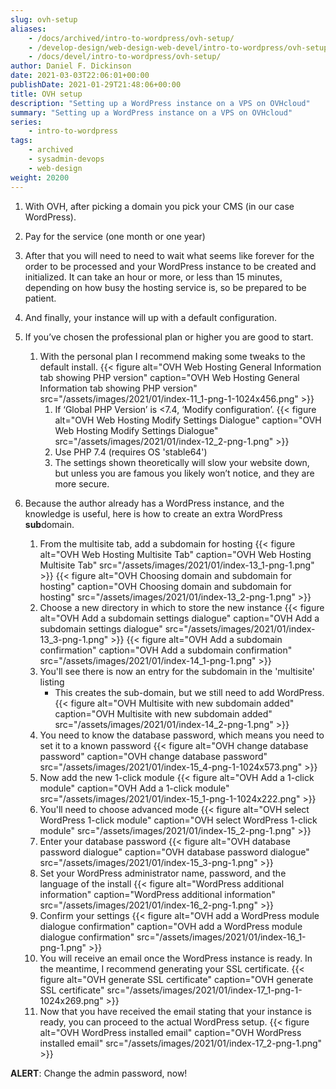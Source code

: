 ```yaml
---
slug: ovh-setup
aliases:
    - /docs/archived/intro-to-wordpress/ovh-setup/
    - /develop-design/web-design-web-devel/intro-to-wordpress/ovh-setup/
    - /docs/devel/intro-to-wordpress/ovh-setup/
author: Daniel F. Dickinson
date: 2021-03-03T22:06:01+00:00
publishDate: 2021-01-29T21:48:06+00:00
title: OVH setup
description: "Setting up a WordPress instance on a VPS on OVHcloud"
summary: "Setting up a WordPress instance on a VPS on OVHcloud"
series:
    - intro-to-wordpress
tags:
    - archived
    - sysadmin-devops
    - web-design
weight: 20200
---
```


1. With OVH, after picking a domain you pick your CMS (in our case WordPress).
2. Pay for the service (one month or one year)
3. After that you will need to need to wait what seems like forever for the order to be processed and your WordPress instance to be created and initialized. It can take an hour or more, or less than 15 minutes, depending on how busy the hosting service is, so be prepared to be patient.
4. And finally, your instance will up with a default configuration.
5. If you’ve chosen the professional plan or higher you are good to start.
   1. With the personal plan I recommend making some tweaks to the default install.
      {{< figure alt="OVH Web Hosting General Information tab showing PHP version" caption="OVH Web Hosting General Information tab showing PHP version" src="/assets/images/2021/01/index-11_1-png-1-1024x456.png" >}}
       1. If ‘Global PHP Version’ is <7.4, ‘Modify configuration’.
          {{< figure alt="OVH Web Hosting Modify Settings Dialogue" caption="OVH Web Hosting Modify Settings Dialogue" src="/assets/images/2021/01/index-12_2-png-1.png" >}}
       2. Use PHP 7.4 (requires OS 'stable64')
       3. The settings shown theoretically will slow your website down, but unless you are famous you likely won’t notice, and they are more secure.

6. Because the author already has a WordPress instance, and the knowledge is useful, here is how to create an extra WordPress **sub**domain.
   1. From the multisite tab, add a subdomain for hosting
      {{< figure alt="OVH Web Hosting Multisite Tab" caption="OVH Web Hosting Multisite Tab" src="/assets/images/2021/01/index-13_1-png-1.png" >}}
      {{< figure alt="OVH Choosing domain and subdomain for hosting" caption="OVH Choosing domain and subdomain for hosting" src="/assets/images/2021/01/index-13_2-png-1.png" >}}
   2. Choose a new directory in which to store the new instance
        {{< figure alt="OVH Add a subdomain settings dialogue" caption="OVH Add a subdomain settings dialogue" src="/assets/images/2021/01/index-13_3-png-1.png" >}}
        {{< figure alt="OVH Add a subdomain confirmation" caption="OVH Add a subdomain confirmation" src="/assets/images/2021/01/index-14_1-png-1.png" >}}
   3. You'll see there is now an entry for the subdomain in the 'multisite' listing
      * This creates the sub-domain, but we still need to add WordPress.
        {{< figure alt="OVH Multisite with new subdomain added" caption="OVH Multisite with new subdomain added" src="/assets/images/2021/01/index-14_2-png-1.png" >}}
   4. You need to know the database password, which means you need to set it to a known password
      {{< figure alt="OVH change database password" caption="OVH change database password" src="/assets/images/2021/01/index-15_4-png-1-1024x573.png" >}}
   5. Now add the new 1-click module
      {{< figure alt="OVH Add a 1-click module" caption="OVH Add a 1-click module" src="/assets/images/2021/01/index-15_1-png-1-1024x222.png" >}}
   6. You'll need to choose advanced mode
      {{< figure alt="OVH select WordPress 1-click module" caption="OVH select WordPress 1-click module" src="/assets/images/2021/01/index-15_2-png-1.png" >}}
   7. Enter your database password
         {{< figure alt="OVH database password dialogue" caption="OVH database password dialogue" src="/assets/images/2021/01/index-15_3-png-1.png" >}}
   8. Set your WordPress administrator name, password, and the language of the install
      {{< figure alt="WordPress additional information" caption="WordPress additional information" src="/assets/images/2021/01/index-16_2-png-1.png" >}}
   9. Confirm your settings
      {{< figure alt="OVH add a WordPress module dialogue confirmation" caption="OVH add a WordPress module dialogue confirmation" src="/assets/images/2021/01/index-16_1-png-1.png" >}}
   10. You will receive an email once the WordPress instance is ready. In the meantime, I recommend generating your SSL certificate.
      {{< figure alt="OVH generate SSL certificate" caption="OVH generate SSL certificate" src="/assets/images/2021/01/index-17_1-png-1-1024x269.png" >}}
   11. Now that you have received the email stating that your instance is ready, you can proceed to the actual WordPress setup.
      {{< figure alt="OVH WordPress installed email" caption="OVH WordPress installed email" src="/assets/images/2021/01/index-17_2-png-1.png" >}}

**ALERT**: Change the admin password, now!

